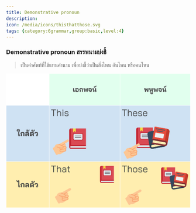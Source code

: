 ```yaml
---
title: Demonstrative pronoun
description: 
icon: /media/icons/thisthatthose.svg
tags: {category:6grammar,group:basic,level:4}
---
```


### Demonstrative pronoun สรรพนามบ่งชี้ 

> เป็นคำศัพท์ที่ใช้แทนคำนาม เพื่อบ่งชี้ว่าเป็นสิ่งไหน อันไหน หรือคนไหน

![image label](/media/img/lessons/demonstrative-pronoun.svg)